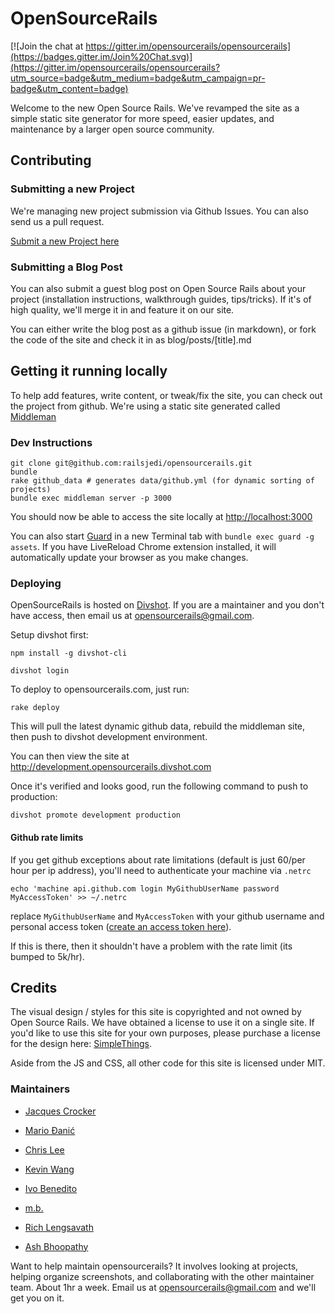 # OpenSourceRails

[![Join the chat at https://gitter.im/opensourcerails/opensourcerails](https://badges.gitter.im/Join%20Chat.svg)](https://gitter.im/opensourcerails/opensourcerails?utm_source=badge&utm_medium=badge&utm_campaign=pr-badge&utm_content=badge)

Welcome to the new Open Source Rails. We've revamped the site as a simple static site generator for more speed, easier updates, and maintenance by a larger open source community.

## Contributing

### Submitting a new Project

We're managing new project submission via Github Issues. You can also send us a pull request.

[Submit a new Project here](https://github.com/railsjedi/opensourcerails/issues/new?title=Submit%20a%20new%20project&body=Description%20of%20Project)


### Submitting a Blog Post

You can also submit a guest blog post on Open Source Rails about your project (installation instructions, walkthrough guides, tips/tricks). If it's of high quality, we'll merge it in and feature it on our site.

You can either write the blog post as a github issue (in markdown), or fork the code of the site and check it in as blog/posts/[title].md


## Getting it running locally

To help add features, write content, or tweak/fix the site, you can check out the project from github. We're using a static site generated called [Middleman](http://middlemanapp.com)


### Dev Instructions

    git clone git@github.com:railsjedi/opensourcerails.git
    bundle
    rake github_data # generates data/github.yml (for dynamic sorting of projects)
    bundle exec middleman server -p 3000

You should now be able to access the site locally at <http://localhost:3000>

You can also start [Guard](https://github.com/guard/guard) in a new Terminal tab with `bundle exec guard -g assets`. If you have LiveReload Chrome extension installed, it will automatically update your browser as you make changes.


### Deploying

OpenSourceRails is hosted on [Divshot](http://www.divshot.com). If you are a maintainer and you don't have access, then email us at opensourcerails@gmail.com.

Setup divshot first:

    npm install -g divshot-cli

    divshot login

To deploy to opensourcerails.com, just run:

    rake deploy

This will pull the latest dynamic github data, rebuild the middleman site, then push to divshot development environment.

You can then view the site at <http://development.opensourcerails.divshot.com>

Once it's verified and looks good, run the following command to push to production:

    divshot promote development production



#### Github rate limits

If you get github exceptions about rate limitations (default is just 60/per hour per ip address), you'll need to authenticate your machine via `.netrc`

    echo 'machine api.github.com login MyGithubUserName password MyAccessToken' >> ~/.netrc

replace `MyGithubUserName` and `MyAccessToken` with your github username and personal access token ([create an access token here](https://github.com/settings/tokens)). 

If this is there, then it shouldn't have a problem with the rate limit (its bumped to 5k/hr).


## Credits

The visual design / styles for this site is copyrighted and not owned by Open Source Rails. We have obtained a license to use it on a single site. If you'd like to use this site for your own purposes, please purchase a license for the design here: [SimpleThings](http://themeforest.net/item/simplething-a-clean-html-template/3149829?ref=jcnetdev).

Aside from the JS and CSS, all other code for this site is licensed under MIT.


### Maintainers

* [Jacques Crocker](https://github.com/railsjedi)

* [Mario Đanić](https://github.com/mario)

* [Chris Lee](https://github.com/cglee)

* [Kevin Wang](https://github.com/knwang)

* [Ivo Benedito](https://github.com/ivobenedito)

* [m.b.](https://github.com/mbajur)

* [Rich Lengsavath](https://github.com/humanbagel)

* [Ash Bhoopathy](https://github.com/yakshaving)

Want to help maintain opensourcerails? It involves looking at projects, helping organize screenshots, and collaborating with the other maintainer team. About 1hr a week. Email us at <opensourcerails@gmail.com> and we'll get you on it.

